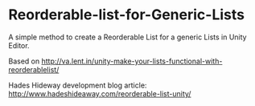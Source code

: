 # Reorderable-list-for-Generic-Lists
A simple method to create a Reorderable List for a generic Lists in Unity Editor.

Based on http://va.lent.in/unity-make-your-lists-functional-with-reorderablelist/

Hades Hideway development blog article:
http://www.hadeshideaway.com/reorderable-list-unity/
